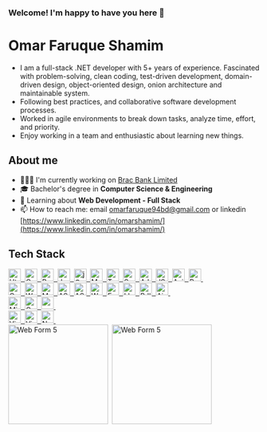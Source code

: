 
### Welcome! I'm happy to have you here 👋
# Omar Faruque Shamim
- I am a full-stack .NET developer with 5+ years of experience. Fascinated with problem-solving, clean coding, test-driven development, domain-driven design, object-oriented design, onion architecture and maintainable system.
- Following best practices, and collaborative software development processes. 
- Worked in agile environments to break down tasks, analyze time, effort, and priority. 
- Enjoy working in a team and enthusiastic about learning new things.

## About me
- 👨🏽‍💻 I'm currently working on [Brac Bank Limited](https://www.bracbank.com/en/)
- 🎓 Bachelor's degree in **Computer Science & Engineering**
- 🌱 Learning about **Web Development - Full Stack**
- 📫 How to reach me: email [omarfaruque94bd@gmail.com](mailto:omarfaruque94bd@gmail.com) or linkedin
[https://www.linkedin.com/in/omarshamim/](https://www.linkedin.com/in/omarshamim/)


<!-- https://dev.to/envoy_/150-badges-for-github-pnk#database -->
## Tech Stack
<a href="#">
<img src="https://img.shields.io/badge/Html%205-E34F26?style=for-the-badge&logo=html5&logoColor=white" 
alt="Html 5 Badge" height="25">&nbsp;
<img src="https://img.shields.io/badge/Css%203-1572B6?style=for-the-badge&logo=css3&logoColor=white" 
alt="Css 3 Badge" height="25">&nbsp;
<img src="https://img.shields.io/badge/Bootstrap-563D7C?style=for-the-badge&logo=Bootstrap&logoColor=white" alt="Bootstrap Badge" height="25">&nbsp;
<img src="https://img.shields.io/badge/Javascript-F7DF1E?style=for-the-badge&logo=javascript&logoColor=black" alt="Javascript Badge" height="25">&nbsp;
<img src="https://img.shields.io/badge/jQuery-0769AD?style=for-the-badge&logo=jQuery&logoColor=white" 
alt="jQuery Badge" height="25">&nbsp;
<img src="https://img.shields.io/badge/Markdown-000000?style=for-the-badge&logo=markdown&logoColor=white" 
alt="Markdown Badge" height="25">&nbsp;
<img src="https://img.shields.io/badge/TypeScript-007ACC?style=for-the-badge&logo=typescript&logoColor=white" alt="TypeScript Badge" height="25">&nbsp;
<img src="https://img.shields.io/badge/Sass-CC6699?style=for-the-badge&logo=sass&logoColor=white" 
alt="Sass Badge" height="25">&nbsp;
<img src="https://img.shields.io/badge/AJAX-39457E?style=for-the-badge&logo=appveyor&logoColor=white" 
alt="AJAX Badge" height="25">&nbsp;
<img src="https://img.shields.io/badge/JSON-E23237?style=for-the-badge&logo=JSON&logoColor=white" 
alt="JSON Badge" height="25">&nbsp;
<img src="https://img.shields.io/badge/Axios-663399?style=for-the-badge&logo=appveyor&logoColor=white" 
alt="Axios Badge" height="25">&nbsp;
<img src="https://img.shields.io/badge/React-20232A?style=for-the-badge&logo=react&logoColor=61DAFB" 
alt="React Badge" height="25">&nbsp;
<br/>
<img src="https://img.shields.io/badge/C%23-7B401?style=for-the-badge&logo=c-sharp&logoColor=white" 
alt="C Sharp Badge" height="25">&nbsp;
<img src="https://img.shields.io/badge/Web%20Form-707070?style=for-the-badge&logo=dotnet&logoColor=blue" alt="Web Form " height="25">&nbsp;
<img src="https://img.shields.io/badge/MVC%205-416D9B?style=for-the-badge&logo=dotnet&logoColor=61DAFB" 
alt="MVC 5" height="25">&nbsp;
<img src="https://img.shields.io/badge/ASP.%20Net%20Core-212861?style=for-the-badge&logo=dotnet&logoColor=61DAFB" alt="ASP .Net Core" height="25">&nbsp;
<img src="https://img.shields.io/badge/.Net%205-592C8C?style=for-the-badge&logo=dotnet&logoColor=61DAFB" 
alt="ASP .Net 5" height="25">&nbsp;
<img src="https://img.shields.io/badge/Web%20API-0084C9?style=for-the-badge&logo=dotnet&logoColor=61DAFB" 
alt="Web API" height="25">&nbsp;
<img src="https://img.shields.io/badge/Entity%20Framework-9D71D5?style=for-the-badge&logo=dotnet&logoColor=61DAFB" alt="Entity FrameworkBadge" height="25">&nbsp;
<img src="https://img.shields.io/badge/LINQ-EA4D21?style=for-the-badge&logo=dotnet&logoColor=61DAFB" 
alt="LINQ Badge" height="25">&nbsp;
<img src="https://img.shields.io/badge/Rdlc%20Reports-01A1E8?style=for-the-badge&logo=dotnet&logoColor=61DAFB" alt="Rdls Report" height="25">&nbsp;
<img src="https://img.shields.io/badge/Airflow-017CEE?style=for-the-badge&logo=Apache%20Airflow&logoColor=white" alt="Airflow" height="25">&nbsp;
<br/>
<img src="https://img.shields.io/badge/Microsoft%20SQL%20Server-CC2927?style=for-the-badge&logo=microsoft%20sql%20server&logoColor=white" alt="Microsoft SQL Server" height="25">&nbsp;
<img src="https://img.shields.io/badge/Oracle-F80000?style=for-the-badge&logo=Oracle&logoColor=white" 
alt="Oracle" height="25">&nbsp;
<img src="https://img.shields.io/badge/redis-%23DD0031.svg?&style=for-the-badge&logo=redis&logoColor=white" alt="redis" height="25">&nbsp;
<br/>
<img src="https://img.shields.io/badge/Visual_Studio-5C2D91?style=for-the-badge&logo=visual%20studio&logoColor=white" alt="Visual_Studio" height="25">&nbsp;
<img src="https://img.shields.io/badge/Visual_Studio_Code-0078D4?style=for-the-badge&logo=visual%20studio%20code&logoColor=white" alt="Visual_Studio_Code" height="25">&nbsp;
<img src="https://img.shields.io/badge/Notepad++-90E59A.svg?style=for-the-badge&logo=notepad%2B%2B&logoColor=black" alt="Notepad++" height="25">&nbsp;
</a> 

<br/>
<img src="https://github-readme-stats.vercel.app/api?username=omarshamim&theme=blue-green" alt="Web Form 5" height="200">&nbsp;
<img src="https://github-readme-stats.vercel.app/api/top-langs/?username=omarshamim&theme=blue-green" alt="Web Form 5" height="200">&nbsp;



<!-- 
<a href="https://github.com/omarshamim/omarshamim.github.io">
  <img src="https://github-readme-stats.vercel.app/api/pin/?username=omarshamim&repo=omarshamim.github.io&title_color=76D7C4&text_color=c9cacc&icon_color=3498DB&bg_color=2c3e50" />
</a> 
-->

<!-- Workflow Platforms
https://img.shields.io/badge/Airflow-017CEE?style=for-the-badge&logo=Apache%20Airflow&logoColor=white
https://img.shields.io/badge/Jenkins-D24939?style=for-the-badge&logo=Jenkins&logoColor=white
https://img.shields.io/badge/Jira-0052CC?style=for-the-badge&logo=Jira&logoColor=white
https://img.shields.io/badge/TeamCity-000000?style=for-the-badge&logo=TeamCity&logoColor=white 
-->

<!-- 
<p>
  <img src="https://komarev.com/ghpvc/?username=omarshamim&color=1abc9c&label=PROFILE+VIEWS&style=flat" alt="shamim" />
</p> 
-->

<!--
Here are some ideas to get you started:

- 🔭 I'm currently working on ...
- 🌱 I'm currently learning ...
- 👯 I'm looking to collaborate on ...
- 🤔 I'm looking for help with ...
- 💬 Ask me about ...
- 📫 How to reach me: ...
- 😄 Pronouns: ...
- ⚡ Fun fact: ...
-->

